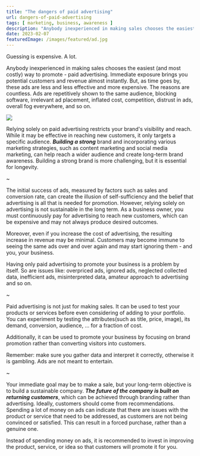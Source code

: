 ```yaml
---
title: "The dangers of paid advertising"
url: dangers-of-paid-advertising
tags: [ marketing, business, awareness ]
description: "Anybody inexperienced in making sales chooses the easiest (and most costly) way to promote - paid advertising. But, as time goes by, these ads are less and less effective."
date: 2023-02-07
featuredImage: /images/featured/ad.jpg
---
```


Guessing is expensive. A lot.

Anybody inexperienced in making sales chooses the easiest (and most costly) way to promote - paid advertising. Immediate exposure brings you potential customers and revenue almost instantly. But, as time goes by, these ads are less and less effective and more expensive. The reasons are countless. Ads are repetitively shown to the same audience, blocking software, irrelevant ad placement, inflated cost, competition, distrust in ads, overall fog everywhere, and so on.

![](/images/blog/ad1.jpg)

Relying solely on paid advertising restricts your brand's visibility and reach. While it may be effective in reaching new customers, it only targets a specific audience. ***Building a strong*** brand and incorporating various marketing strategies, such as content marketing and social media marketing, can help reach a wider audience and create long-term brand awareness. Building a strong brand is more challenging, but it is essential for longevity.

~

The initial success of ads, measured by factors such as sales and conversion rate, can create the illusion of self-sufficiency and the belief that advertising is all that is needed for promotion. However, relying solely on advertising is not sustainable in the long term. As a business owner, you must continuously pay for advertising to reach new customers, which can be expensive and may not always produce desired outcomes.

Moreover, even if you increase the cost of advertising, the resulting increase in revenue may be minimal. Customers may become immune to seeing the same ads over and over again and may start ignoring them - and you, your business.

Having only paid advertising to promote your business is a problem by itself. So are issues like: overpriced ads, ignored ads, neglected collected data, inefficient ads, misinterpreted data, amateur approach to advertising and so on.

~


Paid advertising is not just for making sales. It can be used to test your products or services before even considering of adding to your portfolio. You can experiment by testing the attributes(such as title, price, image), its demand, conversion, audience, … for a fraction of cost.

Additionally, it can be used to promote your business by focusing on brand promotion rather than converting visitors into customers.

Remember: make sure you gather data and interpret it correctly, otherwise it is gambling. Ads are not meant to entertain.

~


Your immediate goal may be to make a sale, but your long-term objective is to build a sustainable company. ***The future of the company is built on returning customers***, which can be achieved through branding rather than advertising. Ideally, customers should come from recommendations. Spending a lot of money on ads can indicate that there are issues with the product or service that need to be addressed, as customers are not being convinced or satisfied. This can result in a forced purchase, rather than a genuine one.

Instead of spending money on ads, it is recommended to invest in improving the product, service, or idea so that customers will promote it for you.

